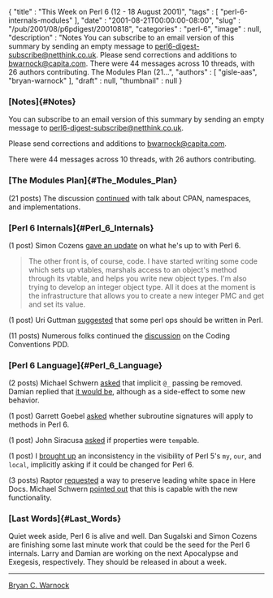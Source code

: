 {
   "title" : "This Week on Perl 6 (12 - 18 August 2001)",
   "tags" : [
      "perl-6-internals-modules"
   ],
   "date" : "2001-08-21T00:00:00-08:00",
   "slug" : "/pub/2001/08/p6pdigest/20010818",
   "categories" : "perl-6",
   "image" : null,
   "description" : "Notes You can subscribe to an email version of this summary by sending an empty message to perl6-digest-subscribe@netthink.co.uk. Please send corrections and additions to bwarnock@capita.com. There were 44 messages across 10 threads, with 26 authors contributing. The Modules Plan (21...",
   "authors" : [
      "gisle-aas",
      "bryan-warnock"
   ],
   "draft" : null,
   "thumbnail" : null
}





### [Notes]{#Notes}

You can subscribe to an email version of this summary by sending an
empty message to <perl6-digest-subscribe@netthink.co.uk>.

Please send corrections and additions to <bwarnock@capita.com>.

There were 44 messages across 10 threads, with 26 authors contributing.

### [The Modules Plan]{#The_Modules_Plan}

(21 posts) The discussion
[continued](http://archive.develooper.com/perl6-stdlib@perl.org/msg00163.html)
with talk about CPAN, namespaces, and implementations.

### [Perl 6 Internals]{#Perl_6_Internals}

(1 post) Simon Cozens [gave an
update](http://archive.develooper.com/perl6-internals@perl.org/msg03449.html)
on what he's up to with Perl 6.

> The other front is, of course, code. I have started writing some code
> which sets up vtables, marshals access to an object's method through
> its vtable, and helps you write new object types. I'm also trying to
> develop an integer object type. All it does at the moment is the
> infrastructure that allows you to create a new integer PMC and get and
> set its value.

(1 post) Uri Guttman
[suggested](http://archive.develooper.com/perl6-internals@perl.org/msg03453.html)
that some perl ops should be written in Perl.

(11 posts) Numerous folks continued the
[discussion](http://archive.develooper.com/perl6-internals@perl.org/msg03441.html)
on the Coding Conventions PDD.

### [Perl 6 Language]{#Perl_6_Language}

(2 posts) Michael Schwern
[asked](http://archive.develooper.com/perl6-language@perl.org/msg08024.html)
that implicit `@_` passing be removed. Damian replied that [it would
be](http://archive.develooper.com/perl6-language@perl.org/msg08025.html),
although as a side-effect to some new behavior.

(1 post) Garrett Goebel
[asked](http://archive.develooper.com/perl6-language@perl.org/msg08026.html)
whether subroutine signatures will apply to methods in Perl 6.

(1 post) John Siracusa
[asked](http://archive.develooper.com/perl6-language@perl.org/msg08027.html)
if properties were `temp`able.

(1 post) I [brought
up](http://archive.develooper.com/perl6-language@perl.org/msg08028.html)
an inconsistency in the visibility of Perl 5's `my`, `our`, and `local`,
implicitly asking if it could be changed for Perl 6.

(3 posts) Raptor
[requested](http://archive.develooper.com/perl6-language@perl.org/msg08029.html)
a way to preserve leading white space in Here Docs. Michael Schwern
[pointed
out](http://archive.develooper.com/perl6-language@perl.org/msg08031.html)
that this is capable with the new functionality.

### [Last Words]{#Last_Words}

Quiet week aside, Perl 6 is alive and well. Dan Sugalski and Simon
Cozens are finishing some last minute work that could be the seed for
the Perl 6 internals. Larry and Damian are working on the next
Apocalypse and Exegesis, respectively. They should be released in about
a week.

------------------------------------------------------------------------

[Bryan C. Warnock](mailto:bwarnock@capita.com)


